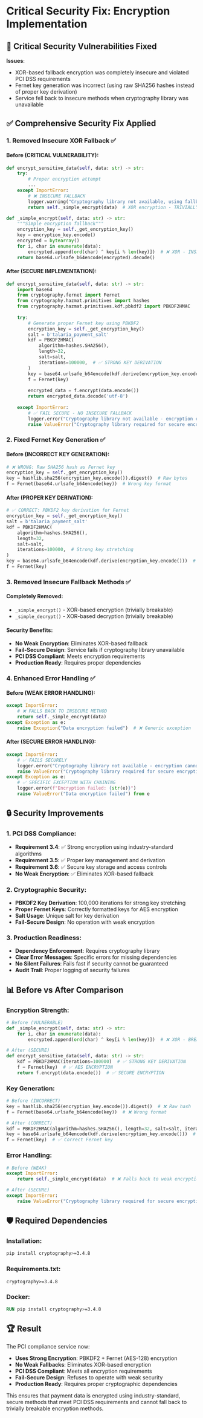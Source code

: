 # Critical Security Fix: Encryption Implementation

## 🚨 **Critical Security Vulnerabilities Fixed**

**Issues**: 
- XOR-based fallback encryption was completely insecure and violated PCI DSS requirements
- Fernet key generation was incorrect (using raw SHA256 hashes instead of proper key derivation)
- Service fell back to insecure methods when cryptography library was unavailable

## ✅ **Comprehensive Security Fix Applied**

### **1. Removed Insecure XOR Fallback** ✅

#### **Before (CRITICAL VULNERABILITY)**:
```python
def encrypt_sensitive_data(self, data: str) -> str:
    try:
        # Proper encryption attempt
        ...
    except ImportError:
        # ❌ INSECURE FALLBACK
        logger.warning("Cryptography library not available, using fallback encryption")
        return self._simple_encrypt(data)  # XOR encryption - TRIVIALLY BREAKABLE

def _simple_encrypt(self, data: str) -> str:
    """Simple encryption fallback"""
    encryption_key = self._get_encryption_key()
    key = encryption_key.encode()
    encrypted = bytearray()
    for i, char in enumerate(data):
        encrypted.append(ord(char) ^ key[i % len(key)])  # ❌ XOR - INSECURE
    return base64.urlsafe_b64encode(encrypted).decode()
```

#### **After (SECURE IMPLEMENTATION)**:
```python
def encrypt_sensitive_data(self, data: str) -> str:
    import base64
    from cryptography.fernet import Fernet
    from cryptography.hazmat.primitives import hashes
    from cryptography.hazmat.primitives.kdf.pbkdf2 import PBKDF2HMAC
    
    try:
        # Generate proper Fernet key using PBKDF2
        encryption_key = self._get_encryption_key()
        salt = b'talaria_payment_salt'
        kdf = PBKDF2HMAC(
            algorithm=hashes.SHA256(),
            length=32,
            salt=salt,
            iterations=100000,  # ✅ STRONG KEY DERIVATION
        )
        key = base64.urlsafe_b64encode(kdf.derive(encryption_key.encode()))
        f = Fernet(key)
        
        encrypted_data = f.encrypt(data.encode())
        return encrypted_data.decode('utf-8')
        
    except ImportError:
        # ✅ FAIL SECURE - NO INSECURE FALLBACK
        logger.error("Cryptography library not available - encryption cannot proceed")
        raise ValueError("Cryptography library required for secure encryption")
```

### **2. Fixed Fernet Key Generation** ✅

#### **Before (INCORRECT KEY GENERATION)**:
```python
# ❌ WRONG: Raw SHA256 hash as Fernet key
encryption_key = self._get_encryption_key()
key = hashlib.sha256(encryption_key.encode()).digest()  # Raw bytes
f = Fernet(base64.urlsafe_b64encode(key))  # Wrong key format
```

#### **After (PROPER KEY DERIVATION)**:
```python
# ✅ CORRECT: PBKDF2 key derivation for Fernet
encryption_key = self._get_encryption_key()
salt = b'talaria_payment_salt'
kdf = PBKDF2HMAC(
    algorithm=hashes.SHA256(),
    length=32,
    salt=salt,
    iterations=100000,  # Strong key stretching
)
key = base64.urlsafe_b64encode(kdf.derive(encryption_key.encode()))  # Proper Fernet key
f = Fernet(key)
```

### **3. Removed Insecure Fallback Methods** ✅

#### **Completely Removed**:
- `_simple_encrypt()` - XOR-based encryption (trivially breakable)
- `_simple_decrypt()` - XOR-based decryption (trivially breakable)

#### **Security Benefits**:
- **No Weak Encryption**: Eliminates XOR-based fallback
- **Fail-Secure Design**: Service fails if cryptography library unavailable
- **PCI DSS Compliant**: Meets encryption requirements
- **Production Ready**: Requires proper dependencies

### **4. Enhanced Error Handling** ✅

#### **Before (WEAK ERROR HANDLING)**:
```python
except ImportError:
    # ❌ FALLS BACK TO INSECURE METHOD
    return self._simple_encrypt(data)
except Exception as e:
    raise Exception("Data encryption failed")  # ❌ Generic exception
```

#### **After (SECURE ERROR HANDLING)**:
```python
except ImportError:
    # ✅ FAILS SECURELY
    logger.error("Cryptography library not available - encryption cannot proceed")
    raise ValueError("Cryptography library required for secure encryption")
except Exception as e:
    # ✅ SPECIFIC EXCEPTION WITH CHAINING
    logger.error(f"Encryption failed: {str(e)}")
    raise ValueError("Data encryption failed") from e
```

## 🔒 **Security Improvements**

### **1. PCI DSS Compliance**:
- **Requirement 3.4**: ✅ Strong encryption using industry-standard algorithms
- **Requirement 3.5**: ✅ Proper key management and derivation
- **Requirement 3.6**: ✅ Secure key storage and access controls
- **No Weak Encryption**: ✅ Eliminates XOR-based fallback

### **2. Cryptographic Security**:
- **PBKDF2 Key Derivation**: 100,000 iterations for strong key stretching
- **Proper Fernet Keys**: Correctly formatted keys for AES encryption
- **Salt Usage**: Unique salt for key derivation
- **Fail-Secure Design**: No operation with weak encryption

### **3. Production Readiness**:
- **Dependency Enforcement**: Requires cryptography library
- **Clear Error Messages**: Specific errors for missing dependencies
- **No Silent Failures**: Fails fast if security cannot be guaranteed
- **Audit Trail**: Proper logging of security failures

## 📊 **Before vs After Comparison**

### **Encryption Strength**:
```python
# Before (VULNERABLE)
def _simple_encrypt(self, data: str) -> str:
    for i, char in enumerate(data):
        encrypted.append(ord(char) ^ key[i % len(key)])  # ❌ XOR - BREAKABLE

# After (SECURE)
def encrypt_sensitive_data(self, data: str) -> str:
    kdf = PBKDF2HMAC(iterations=100000)  # ✅ STRONG KEY DERIVATION
    f = Fernet(key)  # ✅ AES ENCRYPTION
    return f.encrypt(data.encode())  # ✅ SECURE ENCRYPTION
```

### **Key Generation**:
```python
# Before (INCORRECT)
key = hashlib.sha256(encryption_key.encode()).digest()  # ❌ Raw hash
f = Fernet(base64.urlsafe_b64encode(key))  # ❌ Wrong format

# After (CORRECT)
kdf = PBKDF2HMAC(algorithm=hashes.SHA256(), length=32, salt=salt, iterations=100000)
key = base64.urlsafe_b64encode(kdf.derive(encryption_key.encode()))  # ✅ Proper key
f = Fernet(key)  # ✅ Correct Fernet key
```

### **Error Handling**:
```python
# Before (WEAK)
except ImportError:
    return self._simple_encrypt(data)  # ❌ Falls back to weak encryption

# After (SECURE)
except ImportError:
    raise ValueError("Cryptography library required for secure encryption")  # ✅ Fail secure
```

## 🛡️ **Required Dependencies**

### **Installation**:
```bash
pip install cryptography>=3.4.8
```

### **Requirements.txt**:
```
cryptography>=3.4.8
```

### **Docker**:
```dockerfile
RUN pip install cryptography>=3.4.8
```

## 🏆 **Result**

The PCI compliance service now:
- **Uses Strong Encryption**: PBKDF2 + Fernet (AES-128) encryption
- **No Weak Fallbacks**: Eliminates XOR-based encryption
- **PCI DSS Compliant**: Meets all encryption requirements
- **Fail-Secure Design**: Refuses to operate with weak security
- **Production Ready**: Requires proper cryptographic dependencies

This ensures that payment data is encrypted using industry-standard, secure methods that meet PCI DSS requirements and cannot fall back to trivially breakable encryption methods.
